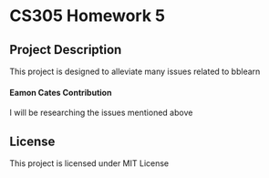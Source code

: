 # CS305 Homework 5

## Project Description
This project is designed to alleviate many issues related to bblearn

#### Eamon Cates Contribution ###

I will be researching the issues mentioned above

## License
This project is licensed under MIT License
